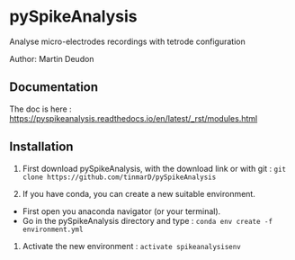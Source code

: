# pySpikeAnalysis

Analyse micro-electrodes recordings with tetrode configuration

Author: Martin Deudon

## Documentation

The doc is here : https://pyspikeanalysis.readthedocs.io/en/latest/_rst/modules.html


## Installation
1. First download pySpikeAnalysis, with the download link or with git : 
`git clone https://github.com/tinmarD/pySpikeAnalysis`

1. If you have conda, you can create a new suitable environment.
  - First open you anaconda navigator (or your terminal). 
  - Go in the pySpikeAnalysis directory and type : 
  `conda env create -f environment.yml`

1. Activate the new environment : `activate spikeanalysisenv`


